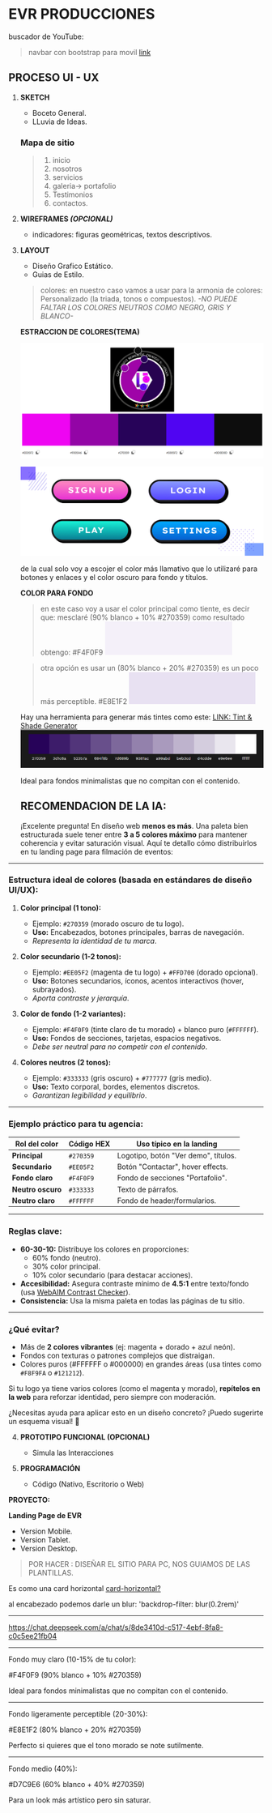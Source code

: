 

# EVR PRODUCCIONES



buscador de YouTube:

> navbar con bootstrap para movil [link](https://youtu.be/h5apE3E72wY?si=UCs5gUdk5W0luFz0)





## PROCESO UI - UX

1) **SKETCH**
    * Boceto General.
    * LLuvia de Ideas.


    ### Mapa de sitio

    > 1. inicio
    > 1. nosotros
    > 1. servicios
    > 1. galeria-> portafolio
    > 1. Testimonios
    > 1. contactos.

2) **WIREFRAMES _(OPCIONAL)_** 
    * indicadores: figuras geométricas, textos descriptivos.

3) **LAYOUT**
    * Diseño Grafico Estático.
    * Guias de Estilo.
    > colores: en nuestro caso vamos a usar para la armonia de colores: Personalizado (la triada, tonos o compuestos). _-NO PUEDE FALTAR LOS COLORES NEUTROS COMO NEGRO, GRIS Y BLANCO-_

    **ESTRACCION DE COLORES(TEMA)**

    ![tint-generator](img_readme/color_estraction.png)

    ![color_botones](img_readme/image.png)

    de la cual solo voy a escojer el color más llamativo que lo utilizaré para botones y enlaces  y el color oscuro para fondo y títulos.
    
    **COLOR PARA FONDO**

    > en este caso voy a usar el color principal como tiente, es decir que: mesclaré (90% blanco + 10% #270359) como resultado obtengo: #F4F0F9
    ![background1](img_readme/background1.png)

    > otra opción es usar un (80% blanco + 20% #270359) es un poco más perceptible. #E8E1F2
    ![background1](img_readme/background2.png)

    Hay una herramienta para generar más tintes como este: [ LINK: Tint & Shade Generator](https://maketintsandshades.com/)
    ![tint-generator](img_readme/tint-generator.png)

    Ideal para fondos minimalistas que no compitan con el contenido.

    ## RECOMENDACION DE LA IA:

    ¡Excelente pregunta! En diseño web **menos es más**. Una paleta bien estructurada suele tener entre **3 a 5 colores máximo** para mantener coherencia y evitar saturación visual. Aquí te detallo cómo distribuirlos en tu landing page para filmación de eventos:

---

### **Estructura ideal de colores** (basada en estándares de diseño UI/UX):  
1. **Color principal (1 tono):**  
   - Ejemplo: `#270359` (morado oscuro de tu logo).  
   - **Uso:** Encabezados, botones principales, barras de navegación.  
   - *Representa la identidad de tu marca*.

2. **Color secundario (1-2 tonos):**  
   - Ejemplo: `#EE05F2` (magenta de tu logo) + `#FFD700` (dorado opcional).  
   - **Uso:** Botones secundarios, íconos, acentos interactivos (hover, subrayados).  
   - *Aporta contraste y jerarquía*.

3. **Color de fondo (1-2 variantes):**  
   - Ejemplo: `#F4F0F9` (tinte claro de tu morado) + blanco puro (`#FFFFFF`).  
   - **Uso:** Fondos de secciones, tarjetas, espacios negativos.  
   - *Debe ser neutral para no competir con el contenido*.

4. **Colores neutros (2 tonos):**  
   - Ejemplo: `#333333` (gris oscuro) + `#777777` (gris medio).  
   - **Uso:** Texto corporal, bordes, elementos discretos.  
   - *Garantizan legibilidad y equilibrio*.

---

### **Ejemplo práctico para tu agencia:**  
| Rol del color       | Código HEX   | Uso típico en la landing |  
|----------------------|--------------|--------------------------|  
| **Principal**        | `#270359`    | Logotipo, botón "Ver demo", títulos. |  
| **Secundario**       | `#EE05F2`    | Botón "Contactar", hover effects. |  
| **Fondo claro**      | `#F4F0F9`    | Fondo de secciones "Portafolio". |  
| **Neutro oscuro**    | `#333333`    | Texto de párrafos. |  
| **Neutro claro**     | `#FFFFFF`    | Fondo de header/formularios. |  

---

### **Reglas clave:**  
- **60-30-10:** Distribuye los colores en proporciones:  
  - 60% fondo (neutro).  
  - 30% color principal.  
  - 10% color secundario (para destacar acciones).  
- **Accesibilidad:** Asegura contraste mínimo de **4.5:1** entre texto/fondo (usa [WebAIM Contrast Checker](https://webaim.org/resources/contrastchecker/)).  
- **Consistencia:** Usa la misma paleta en todas las páginas de tu sitio.  

---

### ¿Qué evitar?  
- Más de **2 colores vibrantes** (ej: magenta + dorado + azul neón).  
- Fondos con texturas o patrones complejos que distraigan.  
- Colores puros (#FFFFFF o #000000) en grandes áreas (usa tintes como `#F8F9FA` o `#121212`).  

Si tu logo ya tiene varios colores (como el magenta y morado), **repítelos en la web** para reforzar identidad, pero siempre con moderación.  

¿Necesitas ayuda para aplicar esto en un diseño concreto? ¡Puedo sugerirte un esquema visual! 🎨


4) **PROTOTIPO FUNCIONAL (OPCIONAL)**
    * Simula las Interacciones

5) **PROGRAMACIÓN**
    * Código (Nativo, Escritorio o Web)

**PROYECTO:**

**Landing Page de EVR**
- Version Mobile.
- Version Tablet.
- Version Desktop.



> POR HACER : DISEÑAR EL SITIO PARA PC, NOS GUIAMOS DE LAS PLANTILLAS.














Es como una card horizontal [card-horizontal?](https://getbootstrap.com/docs/5.1/helpers/stretched-link/#identifying-the-containing-block)

al encabezado podemos darle un blur: 'backdrop-filter: blur(0.2rem)'


---
https://chat.deepseek.com/a/chat/s/8de3410d-c517-4ebf-8fa8-c0c5ee21fb04

---

Fondo muy claro (10-15% de tu color):

#F4F0F9 (90% blanco + 10% #270359)

Ideal para fondos minimalistas que no compitan con el contenido.

---

Fondo ligeramente perceptible (20-30%):

#E8E1F2 (80% blanco + 20% #270359)

Perfecto si quieres que el tono morado se note sutilmente.

--- 

Fondo medio (40%):

#D7C9E6 (60% blanco + 40% #270359)

Para un look más artístico pero sin saturar.